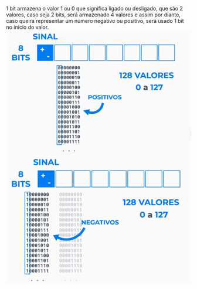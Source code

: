 1 bit armazena o valor 1 ou 0 que significa ligado ou desligado, que são 2 valores, caso seja 2 bits, será armazenado 4 valores e assim por diante, caso queira representar um número negativo ou positivo, será usado 1 bit no inicio do valor.
![Valores Positivos de Bits](https://raw.githubusercontent.com/Volaxy/Course-Alura-Computacao-Arquitetura-de-computadores-Por-tras-de-como-seu-programa-funciona/master/Images/05/01-ValoresPositivosdeBits.png)
![Valores Negativos de Bits](https://raw.githubusercontent.com/Volaxy/Course-Alura-Computacao-Arquitetura-de-computadores-Por-tras-de-como-seu-programa-funciona/master/Images/05/01-ValoresNegativosdeBits.png)